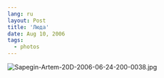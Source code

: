 ```yaml
---
lang: ru
layout: Post
title: 'Люда'
date: Aug 10, 2006
tags:
  - photos
---
```


![Sapegin-Artem-20D-2006-06-24-200-0038.jpg](upload://Sapegin-Artem-20D-2006-06-24-200-0038.jpg)
